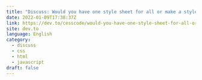 ```yaml
---
title: "Discuss: Would you have one style sheet for all or make a style sheet for each page when making a basic website?"
date: 2022-01-09T17:38:37Z
link: https://dev.to/cesscode/would-you-have-one-style-sheet-for-all-or-make-a-style-sheet-for-each-page-when-making-a-basic-website-34e1?utm_medium=RSS&utm_source=news.12bit.vn
site: dev.to
language: English
category:
  - discuss
  - css
  - html
  - javascript
draft: false
---
```

